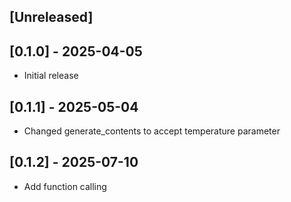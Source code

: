 ## [Unreleased]

## [0.1.0] - 2025-04-05
- Initial release

## [0.1.1] - 2025-05-04
- Changed generate_contents to accept temperature parameter

## [0.1.2] - 2025-07-10
- Add function calling